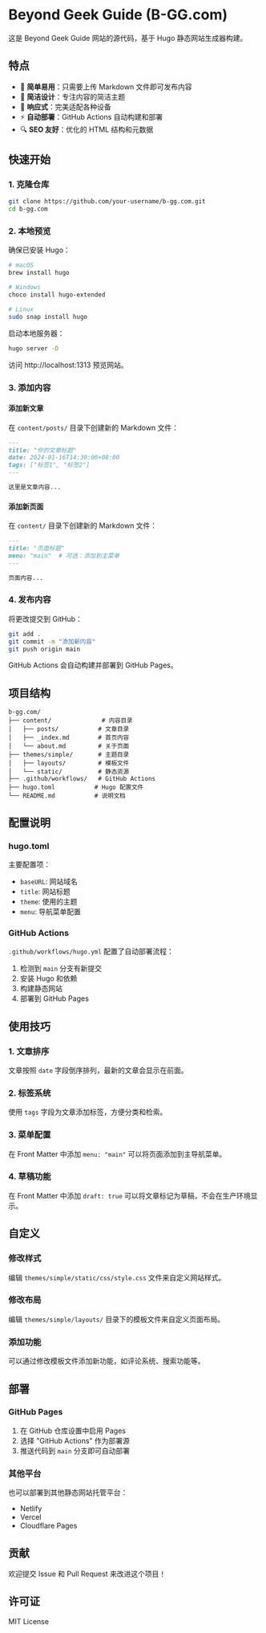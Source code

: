 # Beyond Geek Guide (B-GG.com)

这是 Beyond Geek Guide 网站的源代码，基于 Hugo 静态网站生成器构建。

## 特点

- 🚀 **简单易用**：只需要上传 Markdown 文件即可发布内容
- 🎨 **简洁设计**：专注内容的简洁主题
- 📱 **响应式**：完美适配各种设备
- ⚡ **自动部署**：GitHub Actions 自动构建和部署
- 🔍 **SEO 友好**：优化的 HTML 结构和元数据

## 快速开始

### 1. 克隆仓库

```bash
git clone https://github.com/your-username/b-gg.com.git
cd b-gg.com
```

### 2. 本地预览

确保已安装 Hugo：

```bash
# macOS
brew install hugo

# Windows
choco install hugo-extended

# Linux
sudo snap install hugo
```

启动本地服务器：

```bash
hugo server -D
```

访问 http://localhost:1313 预览网站。

### 3. 添加内容

#### 添加新文章

在 `content/posts/` 目录下创建新的 Markdown 文件：

```markdown
---
title: "你的文章标题"
date: 2024-01-16T14:30:00+08:00
tags: ["标签1", "标签2"]
---

这里是文章内容...
```

#### 添加新页面

在 `content/` 目录下创建新的 Markdown 文件：

```markdown
---
title: "页面标题"
menu: "main"  # 可选：添加到主菜单
---

页面内容...
```

### 4. 发布内容

将更改提交到 GitHub：

```bash
git add .
git commit -m "添加新内容"
git push origin main
```

GitHub Actions 会自动构建并部署到 GitHub Pages。

## 项目结构

```
b-gg.com/
├── content/              # 内容目录
│   ├── posts/           # 文章目录
│   ├── _index.md        # 首页内容
│   └── about.md         # 关于页面
├── themes/simple/       # 主题目录
│   ├── layouts/         # 模板文件
│   └── static/          # 静态资源
├── .github/workflows/   # GitHub Actions
├── hugo.toml           # Hugo 配置文件
└── README.md           # 说明文档
```

## 配置说明

### hugo.toml

主要配置项：

- `baseURL`: 网站域名
- `title`: 网站标题
- `theme`: 使用的主题
- `menu`: 导航菜单配置

### GitHub Actions

`.github/workflows/hugo.yml` 配置了自动部署流程：

1. 检测到 `main` 分支有新提交
2. 安装 Hugo 和依赖
3. 构建静态网站
4. 部署到 GitHub Pages

## 使用技巧

### 1. 文章排序

文章按照 `date` 字段倒序排列，最新的文章会显示在前面。

### 2. 标签系统

使用 `tags` 字段为文章添加标签，方便分类和检索。

### 3. 菜单配置

在 Front Matter 中添加 `menu: "main"` 可以将页面添加到主导航菜单。

### 4. 草稿功能

在 Front Matter 中添加 `draft: true` 可以将文章标记为草稿，不会在生产环境显示。

## 自定义

### 修改样式

编辑 `themes/simple/static/css/style.css` 文件来自定义网站样式。

### 修改布局

编辑 `themes/simple/layouts/` 目录下的模板文件来自定义页面布局。

### 添加功能

可以通过修改模板文件添加新功能，如评论系统、搜索功能等。

## 部署

### GitHub Pages

1. 在 GitHub 仓库设置中启用 Pages
2. 选择 "GitHub Actions" 作为部署源
3. 推送代码到 `main` 分支即可自动部署

### 其他平台

也可以部署到其他静态网站托管平台：

- Netlify
- Vercel
- Cloudflare Pages

## 贡献

欢迎提交 Issue 和 Pull Request 来改进这个项目！

## 许可证

MIT License
